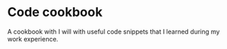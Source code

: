# Code cookbook
A cookbook with I will with useful code snippets that I learned during my work experience.
